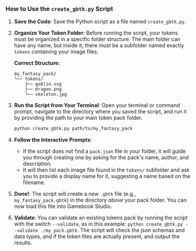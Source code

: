 ### How to Use the `create_gbtk.py` Script

1.  **Save the Code**: Save the Python script as a file named `create_gbtk.py`.

2.  **Organize Your Token Folder**: Before running the script, your tokens must be organized in a specific folder structure. The main folder can have any name, but inside it, there must be a subfolder named exactly `tokens` containing your image files.

    **Correct Structure:**
    ```
    my_fantasy_pack/
    └── tokens/
        ├── goblin.svg
        ├── dragon.png
        └── skeleton.jpg
    ```

3.  **Run the Script from Your Terminal**:
    Open your terminal or command prompt, navigate to the directory where you saved the script, and run it by providing the path to your main token pack folder.

    ```bash
    python create_gbtk.py path/to/my_fantasy_pack
    ```

4.  **Follow the Interactive Prompts**:
    * If the script does not find a `pack.json` file in your folder, it will guide you through creating one by asking for the pack's name, author, and description.
    * It will then list each image file found in the `tokens/` subfolder and ask you to provide a display name for it, suggesting a name based on the filename.

5.  **Done!**: The script will create a new `.gbtk` file (e.g., `my_fantasy_pack.gbtk`) in the directory *above* your pack folder. You can now load this file into Gamebook Studio.

6.  **Validate**: You can validate an existing tokens pack by running the script with the switch `--validate`, as in this example: `python create_gbtk.py --validate ./my_pack.gbtk`. The script will check the json schemas and data types, and if the token files are actually present, and output the results.